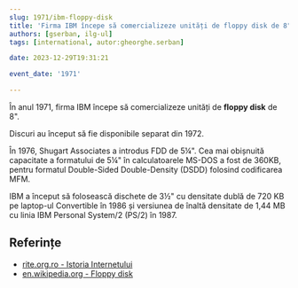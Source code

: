 ```yaml
---
slug: 1971/ibm-floppy-disk
title: 'Firma IBM începe să comercializeze unități de floppy disk de 8"'
authors: [gserban, ilg-ul]
tags: [international, autor:gheorghe.serban]

date: 2023-12-29T19:31:21

event_date: '1971'

---
```


În anul 1971, firma IBM începe să comercializeze unități de **floppy disk** de 8".

<!-- truncate -->

Discuri au început să fie disponibile separat din 1972.

În 1976, Shugart Associates a introdus FDD de 5¼". Cea mai obișnuită
capacitate a formatului de 5¼" în calculatoarele MS-DOS a fost
de 360 ​​KB, pentru formatul Double-Sided Double-Density (DSDD)
folosind codificarea MFM.

IBM a început să folosească dischete de 3½" cu densitate dublă
de 720 KB pe laptop-ul Convertible în 1986 și versiunea de înaltă
densitate de 1,44 MB cu linia IBM Personal System/2 (PS/2) în 1987.

## Referințe

- [rite.org.ro - Istoria Internetului](https://rite.org.ro/istoria-internetului/)
- [en.wikipedia.org - Floppy disk](https://en.wikipedia.org/wiki/Floppy_disk)
